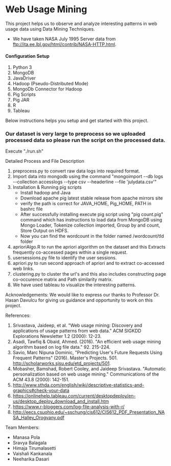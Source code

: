 # Web Usage Mining
This project helps us to observe and analyze interesting patterns in web usage data using Data Mining Techniques.
+ We have taken NASA July 1995 Server data from ftp://ita.ee.lbl.gov/html/contrib/NASA-HTTP.html.


#### Configuration Setup
1. Python 3
2. MongoDB
3. JavaDriver
4. Hadoop (Pseudo-Distributed Mode)
5. MongoDb Connector for Hadoop
6. Pig Scripts
7. Pig JAR
8. R
9. Tableau

Below instructions helps you setup and get started with this project.

### Our dataset is very large to preprocess so we uploaded processed data so please run the script on the processed data.
Execute "./run.sh" 

Detailed Process and File Description
1. preprocess.py to convert raw data logs into required format.
2. Import data into mongodb using the command "mongoimport --db logs --collection accesslogs --type csv --headerline --file 'julydata.csv'"
3. Installation & Running pig scripts
	* Install hadoop and Java
	* Download apache pig latest stable release from apache mirrors site
	* verify the path is correct for JAVA_HOME, Pig_HOME, PATH in bashrc file
	* After successfully installing execute pig script using "pig count.pig" command which has instructions to load data from MongoDB using Mongo Loader, Tokenize collection imported, Group by and count, Store Output on HDFS.
	* Now you can find the wordcount in the folder named /wordcount/tId folder
4. aprioriAlgo.R to run the apriori algorithm on the dataset and this Extracts frequently co-accessed pages within a single request.
5. usersessions.py file to identify the user sessions.
6. apriori.py to run second approach of apriori and to extract co-accessed web links.
7. clustering.py to cluster the url's and this also includes constructing page co-occurence matrix and Path similarity matrix.
8. We have used tableau to visualize the interesting patterns.

Acknowledgements:
We would like to express our thanks to Professor Dr. Hasan Davulcu for giving us guidance and opportunity to work on this project.

References:
1. Srivastava, Jaideep, et al. "Web usage mining: Discovery and applications of usage patterns from web data." ACM SIGKDD Explorations Newsletter 1.2 (2000): 12-23.
2. Asadi, Tawfiq & Obaid, Ahmed. (2016). "An efficient web usage mining algorithm based on log file data." 92. 215-224.
3. Savio, Marc Nipuna Dominic, "Predicting User's Future Requests Using Frequent Patterns" (2016). Master's Projects. 501. http://scholarworks.sjsu.edu/etd_projects/501.
4. Mobasher, Bamshad, Robert Cooley, and Jaideep Srivastava. "Automatic personalization based on web usage mining." Communications of the ACM 43.8 (2000): 142-151.
5. http://www.sthda.com/english/wiki/descriptive-statistics-and-graphics#check-your-data
6. https://onlinehelp.tableau.com/current/desktopdeploy/en-us/desktop_deploy_download_and_install.htm
7. https://www.r-bloggers.com/log-file-analysis-with-r/
8. http://eecs.csuohio.edu/~sschung/cis612/CIS612_PDF_Presentation_NASA_Halley_Orogvany.pdf

Team Members:
* Manasa Pola
* Sravya Balagala
* Himaja Tirumalasetti
* Vaishali Kankanala
* Neeharika Dasari
